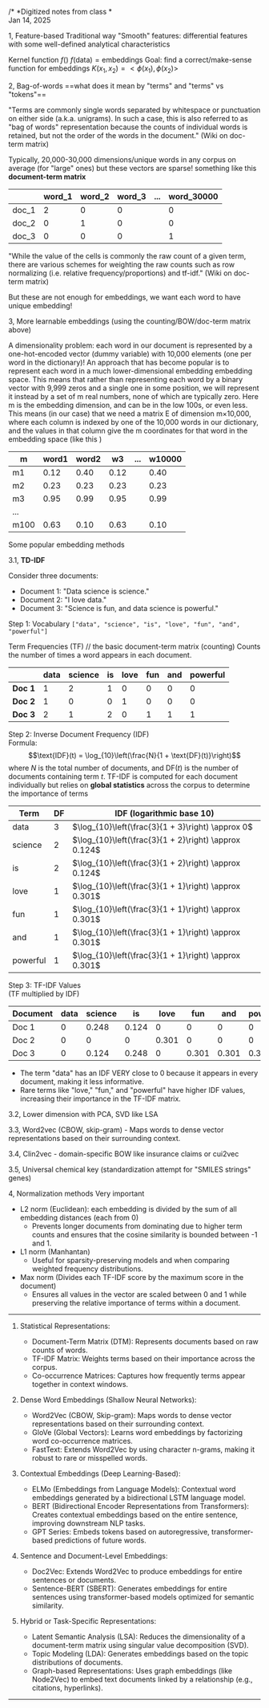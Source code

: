 
/* *Digitized notes from class *   
Jan 14, 2025

1, Feature-based
Traditional way
"Smooth" features: differential features with some well-defined analytical characteristics

Kernel function $f()$
$f(\text{data}) = \text{embeddings}$ 
Goal: find a correct/make-sense function for embeddings
$K(x_1, x_2) = <\phi(x_1), \phi(x_2)>$

2, Bag-of-words
==what does it mean by "terms" and "terms" vs "tokens"== 

"Terms are commonly single words separated by whitespace or punctuation on either side (a.k.a. unigrams). In such a case, this is also referred to as "bag of words" representation because the counts of individual words is retained, but not the order of the words in the document." (Wiki on doc-term matrix)

Typically, 20,000-30,000 dimensions/unique words in any corpus on average (for "large" ones)
but these vectors are sparse!
something like this **document-term matrix**

|       | word_1 | word_2 | word_3 | ... | word_30000 |
| ----- | ------ | ------ | ------ | --- | ---------- |
| doc_1 | 2      | 0      | 0      |     | 0          |
| doc_2 | 0      | 1      | 0      |     | 0          |
| doc_3 | 0      | 0      | 0      |     | 1          |
"While the value of the cells is commonly the raw count of a given term, there are various schemes for weighting the raw counts such as row normalizing (i.e. relative frequency/proportions) and tf-idf." (Wiki on doc-term matrix)

But these are not enough for embeddings, we want each word to have unique embedding!

3, More learnable embeddings (using the counting/BOW/doc-term matrix above)

A dimensionality problem: each word in our document is represented by a one-hot-encoded vector (dummy variable) with 10,000 elements (one per word in the dictionary)! An approach that has become popular is to represent each word in a much lower-dimensional embedding embedding space. This means that rather than representing each word by a binary vector with 9,999 zeros and a single one in some position, we will represent it instead by a set of m real numbers, none of which are typically zero. Here m is the embedding dimension, and can be in the low 100s, or even less.
This means (in our case) that we need a matrix E of dimension m×10,000, where each column is indexed by one of the 10,000 words in our dictionary, and the values in that column give the m coordinates for that word in the embedding space (like this )

| m    | word1 | word2 | w3   | ... | w10000 |
| ---- | ----- | ----- | ---- | --- | ------ |
| m1   | 0.12  | 0.40  | 0.12 |     | 0.40   |
| m2   | 0.23  | 0.23  | 0.23 |     | 0.23   |
| m3   | 0.95  | 0.99  | 0.95 |     | 0.99   |
| ...  |       |       |      |     |        |
| m100 | 0.63  | 0.10  | 0.63 |     | 0.10   |

Some popular embedding methods

3.1, **TD-IDF**

Consider three documents:
- Document 1: "Data science is science."
- Document 2: "I love data."
- Document 3: "Science is fun, and data science is powerful."

Step 1: Vocabulary
`["data", "science", "is", "love", "fun", "and", "powerful"]`

Term Frequencies (TF)  // the basic document-term matrix (counting)
Counts the number of times a word appears in each document.

|           | data | science | is  | love | fun | and | powerful |
| --------- | ---- | ------- | --- | ---- | --- | --- | -------- |
| **Doc 1** | 1    | 2       | 1   | 0    | 0   | 0   | 0        |
| **Doc 2** | 1    | 0       | 0   | 1    | 0   | 0   | 0        |
| **Doc 3** | 2    | 1       | 2   | 0    | 1   | 1   | 1        |

Step 2: Inverse Document Frequency (IDF)  
Formula:  
$$\text{IDF}(t) = \log_{10}\left(\frac{N}{1 + \text{DF}(t)}\right)$$
where $N$ is the total number of documents, and $\text{DF}(t)$ is the number of documents containing term $t$. TF-IDF is computed for each document individually but relies on **global statistics** across the corpus to determine the importance of terms

| Term     | DF  | IDF (logarithmic base 10)                             |
| -------- | --- | ----------------------------------------------------- |
| data     | 3   | $\log_{10}\left(\frac{3}{1 + 3}\right) \approx 0$     |
| science  | 2   | $\log_{10}\left(\frac{3}{1 + 2}\right) \approx 0.124$ |
| is       | 2   | $\log_{10}\left(\frac{3}{1 + 2}\right) \approx 0.124$ |
| love     | 1   | $\log_{10}\left(\frac{3}{1 + 1}\right) \approx 0.301$ |
| fun      | 1   | $\log_{10}\left(\frac{3}{1 + 1}\right) \approx 0.301$ |
| and      | 1   | $\log_{10}\left(\frac{3}{1 + 1}\right) \approx 0.301$ |
| powerful | 1   | $\log_{10}\left(\frac{3}{1 + 1}\right) \approx 0.301$ |

Step 3: TF-IDF Values  
(TF multiplied by IDF)

| Document  | data | science | is    | love  | fun   | and   | powerful |
| --------- | ---- | ------- | ----- | ----- | ----- | ----- | -------- |
| Doc 1 | 0    | 0.248   | 0.124 | 0     | 0     | 0     | 0        |
| Doc 2 | 0    | 0       | 0     | 0.301 | 0     | 0     | 0        |
| Doc 3 | 0    | 0.124   | 0.248 | 0     | 0.301 | 0.301 | 0.301    |

- The term "data" has an IDF VERY close to 0 because it appears in every document, making it less informative.
- Rare terms like "love," "fun," and "powerful" have higher IDF values, increasing their importance in the TF-IDF matrix.


3.2, Lower dimension with PCA, SVD like LSA

3.3, Word2vec (CBOW, skip-gram) - Maps words to dense vector representations based on their surrounding context.  

3.4, Clin2vec - domain-specific BOW like insurance claims or cui2vec

3.5, Universal chemical key (standardization attempt for "SMILES strings" genes)

4, Normalization methods
Very important
- L2 norm (Euclidean): each embedding is divided by the sum of all embedding distances (each from 0)
	- Prevents longer documents from dominating due to higher term counts and ensures that the cosine similarity is bounded between -1 and 1.
- L1 norm (Manhantan)
	- Useful for sparsity-preserving models and when comparing weighted frequency distributions.
- Max norm (Divides each TF-IDF score by the maximum score in the document)
	- Ensures all values in the vector are scaled between 0 and 1 while preserving the relative importance of terms within a document.


---

1. Statistical Representations:  
   - Document-Term Matrix (DTM): Represents documents based on raw counts of words.  
   - TF-IDF Matrix: Weights terms based on their importance across the corpus.  
   - Co-occurrence Matrices: Captures how frequently terms appear together in context windows.  

2. Dense Word Embeddings (Shallow Neural Networks):  
   - Word2Vec (CBOW, Skip-gram): Maps words to dense vector representations based on their surrounding context.  
   - GloVe (Global Vectors): Learns word embeddings by factorizing word co-occurrence matrices.  
   - FastText: Extends Word2Vec by using character n-grams, making it robust to rare or misspelled words.  

3. Contextual Embeddings (Deep Learning-Based):  
   - ELMo (Embeddings from Language Models): Contextual word embeddings generated by a bidirectional LSTM language model.  
   - BERT (Bidirectional Encoder Representations from Transformers): Creates contextual embeddings based on the entire sentence, improving downstream NLP tasks.  
   - GPT Series: Embeds tokens based on autoregressive, transformer-based predictions of future words.  

4. Sentence and Document-Level Embeddings:  
   - Doc2Vec: Extends Word2Vec to produce embeddings for entire sentences or documents.  
   - Sentence-BERT (SBERT): Generates embeddings for entire sentences using transformer-based models optimized for semantic similarity.  

5. Hybrid or Task-Specific Representations:  
   - Latent Semantic Analysis (LSA): Reduces the dimensionality of a document-term matrix using singular value decomposition (SVD).  
   - Topic Modeling (LDA): Generates embeddings based on the topic distributions of documents.  
   - Graph-based Representations: Uses graph embeddings (like Node2Vec) to embed text documents linked by a relationship (e.g., citations, hyperlinks).  


---
